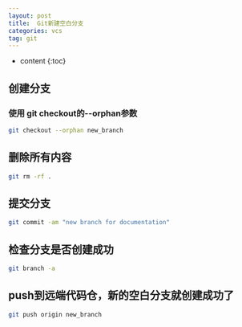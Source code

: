 ```yaml
---
layout: post
title:  Git新建空白分支
categories: vcs
tag: git
---
```



* content
{:toc}

## 创建分支

### 使用 git checkout的--orphan参数
```sh
git checkout --orphan new_branch
```

## 删除所有内容

```sh
git rm -rf .
```


## 提交分支

```sh
git commit -am "new branch for documentation"
```


## 检查分支是否创建成功

```sh
git branch -a
```


## push到远端代码仓，新的空白分支就创建成功了

```sh
git push origin new_branch
```
